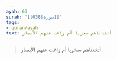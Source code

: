 ```yaml
---
ayah: 63
surah: '[[038|سورة]]'
tags:
- quran/ayah
text: أتخذناهم سخريا أم زاغت عنهم الأبصار
---
```

> أتخذناهم سخريا أم زاغت عنهم الأبصار
